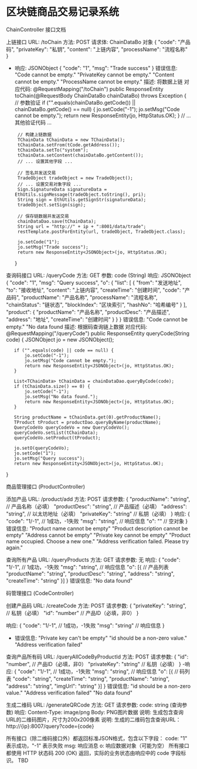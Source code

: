 # 区块链商品交易记录系统
ChainController 接口文档


上链接口
URL: /toChain
方法: POST
请求体: ChainDataBo 对象
   {
     "code": "产品码",
     "privateKey": "私钥",
     "content": "上链内容",
     "processName": "流程名称"
   }
- 响应: JSONObject
   {
     "code": "1",
     "msg": "Trade success"
   }
   错误信息:
"Code cannot be empty."
"PrivateKey cannot be empty."
"Content cannot be empty."
"ProcessName cannot be empty."
描述: 将数据上链
对应代码:
   @RequestMapping("/toChain")
   public ResponseEntity<JSONObject> toChain(@RequestBody ChainDataBo chainDataBo) throws Exception {
       // 参数验证
       if ("".equals(chainDataBo.getCode()) || chainDataBo.getCode() == null) {
           jo.setCode("-1");
           jo.setMsg("Code cannot be empty.");
           return new ResponseEntity<JSONObject>(jo, HttpStatus.OK);
       }
       // ... 其他验证代码 ...

       // 构建上链数据
       TChainData tChainData = new TChainData();
       tChainData.setFrom(tCode.getAddress());
       tChainData.setTo("system");
       tChainData.setContent(chainDataBo.getContent());
       // ... 设置其他字段 ...

       // 签名并发送交易
       TradeObject tradeObject = new TradeObject();
       // ... 设置交易对象字段 ...
       Sign.SignatureData signatureData = EthUtils.signMessage(tradeObject.toString(), pri);
       String sign = EthUtils.getSignStr(signatureData);
       tradeObject.setSign(sign);

       // 保存链数据并发送交易
       chainDataDao.save(tChainData);
       String url = "http://" + ip + ":8001/data/trade";
       restTemplate.postForEntity(url, tradeObject, TradeObject.class);

       jo.setCode("1");
       jo.setMsg("Trade success");
       return new ResponseEntity<JSONObject>(jo, HttpStatus.OK);
   }


查询码接口
URL: /queryCode
方法: GET
参数: code (String)
响应: JSONObject
   {
     "code": "1",
     "msg": "Query success",
     "o": {
       "list": [
         {
           "from": "发送地址",
           "to": "接收地址",
           "content": "上链内容",
           "createTime": "创建时间",
           "code": "产品码",
           "productName": "产品名称",
           "processName": "流程名称",
           "chainStatus": "链状态",
           "blockIndex": "区块索引",
           "hashNo": "哈希编号"
         }
       ],
       "product": {
         "productName": "产品名称",
         "productDesc": "产品描述",
         "address": "地址",
         "createTime": "创建时间"
       }
     }
   }
    错误信息:
"Code cannot be empty."
"No data found
    描述: 根据码查询链上数据
对应代码:
   @RequestMapping("/queryCode")
   public ResponseEntity<JSONObject> queryCode(String code) {
       JSONObject jo = new JSONObject();

       if ("".equals(code) || code == null) {
           jo.setCode("-1");
           jo.setMsg("Code cannot be empty.");
           return new ResponseEntity<JSONObject>(jo, HttpStatus.OK);
       }

       List<TChainData> tChainData = chainDataDao.queryByCode(code);
       if (tChainData.size() == 0) {
           jo.setCode("-1");
           jo.setMsg("No data found.");
           return new ResponseEntity<JSONObject>(jo, HttpStatus.OK);
       }

       String productName = tChainData.get(0).getProductName();
       TProduct tProduct = productDao.queryByName(productName);
       QueryCodeVo queryCodeVo = new QueryCodeVo();
       queryCodeVo.setList(tChainData);
       queryCodeVo.setProduct(tProduct);

       jo.setO(queryCodeVo);
       jo.setCode("1");
       jo.setMsg("Query success");
       return new ResponseEntity<JSONObject>(jo, HttpStatus.OK);
   }


商品管理接口 (ProductController)


 添加产品
URL: /product/add
方法: POST
请求参数:
{
    "productName": "string", // 产品名称（必填）
    "productDesc": "string", // 产品描述（必填）
    "address": "string",     // 以太坊地址（必填）
    "privateKey": "string"   // 私钥（必填）
}
响应:
{
    "code": "1/-1",         // 1成功，-1失败
    "msg": "string",        // 响应信息
    "o": ""                 // 空对象
}
错误信息:
"Product name cannot be empty"
"Product description cannot be empty"
"Address cannot be empty"
"Private key cannot be empty"
"Product name occupied. Choose a new one."
"Address verification failed. Please try again."


查询所有产品
URL: /queryProducts
方法: GET
请求参数: 无
响应:
{
    "code": "1/-1",         // 1成功，-1失败
    "msg": "string",        // 响应信息
    "o": [{                 // 产品列表
        "productName": "string",
        "productDesc": "string",
        "address": "string",
        "createTime": "string"
    }]
}
错误信息:
"No data found"


码管理接口 (CodeController)


创建产品码
URL: /createCode
方法: POST
请求参数:
{
    "privateKey": "string", // 私钥（必填）
    "id": "number"         // 产品ID（必填，非0）
}

响应:
{
    "code": "1/-1",        // 1成功，-1失败
    "msg": "string"        // 响应信息
}
- 错误信息:
"Private key can't be empty"
"id should be a non-zero value."
"Address verification failed"


 查询产品所有码
URL: /queryAllCodeByProductId
方法: POST
请求参数:
{
    "id": "number",        // 产品ID（必填，非0）
    "privateKey": "string" // 私钥（必填）
}
-响应:
{
    "code": "1/-1",        // 1成功，-1失败
    "msg": "string",       // 响应信息
    "o": [{                // 码列表
        "code": "string",
        "createTime": "string",
        "productName": "string",
        "address": "string",
        "imgUrl": "string"
    }]
}
 错误信息:
"id should be a non-zero value."
"Address verification failed"
"No data found"


生成二维码
URL: /generateQRCode
方法: GET
请求参数:
code: string (查询参数)
响应:
Content-Type: image/png
Body: PNG图片数据
说明: 生成包含查询URL的二维码图片，尺寸为200x200像素
说明: 生成的二维码包含查询URL：http://{ip}:8007/query?code={code}

所有接口（除二维码接口外）都返回标准JSON格式，包含以下字段：
code: "1" 表示成功，"-1" 表示失败
msg: 响应消息
o: 响应数据对象（可能为空）
所有接口都使用 HTTP 状态码 200 (OK) 返回，实际的业务状态由响应中的 code 字段标识。
TBD